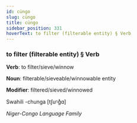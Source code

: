 ```yaml
---
id: cüngo
slug: cüngo
title: cüngo
sidebar_position: 331
hoverText: to filter (filterable entity) § Verb
---
```


### to filter (filterable entity) § Verb

**Verb**: to filter/sieve/winnow

**Noun**: filterable/sieveable/winnowable entity

**Modifier**: filtered/sieved/winnowed

Swahili -chunga [tʃuᵑɡ̊ɑ]

*Niger-Congo Language Family*